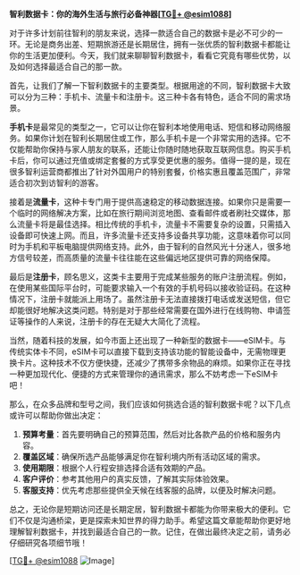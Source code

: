 **智利数据卡：你的海外生活与旅行必备神器[[TG💪+ @esim1088](https://t.me/s/esim1088)]**

对于许多计划前往智利的朋友来说，选择一款适合自己的数据卡是必不可少的一环。无论是商务出差、短期旅游还是长期居住，拥有一张优质的智利数据卡都能让你的生活更加便利。今天，我们就来聊聊智利数据卡，看看它究竟有哪些优势，以及如何选择最适合自己的那一款。

首先，让我们了解一下智利数据卡的主要类型。根据用途的不同，智利数据卡大致可以分为三种：手机卡、流量卡和注册卡。这三种卡各有特色，适合不同的需求场景。

**手机卡**是最常见的类型之一，它可以让你在智利本地使用电话、短信和移动网络服务。如果你计划在智利长期居住或工作，那么手机卡是一个非常实用的选择。它不仅能帮助你保持与家人朋友的联系，还能让你随时随地获取互联网信息。购买手机卡后，你可以通过充值或绑定套餐的方式享受更优惠的服务。值得一提的是，现在很多智利运营商都推出了针对外国用户的特别套餐，价格实惠且覆盖范围广，非常适合初次到访智利的游客。

接着是**流量卡**，这种卡专门用于提供高速稳定的移动数据连接。如果你只是需要一个临时的网络解决方案，比如在旅行期间浏览地图、查看邮件或者刷社交媒体，那么流量卡将是最佳选择。相比传统的手机卡，流量卡不需要复杂的设置，只需插入设备即可快速上网。而且，许多流量卡还支持多设备共享功能，这意味着你可以同时为手机和平板电脑提供网络支持。此外，由于智利的自然风光十分迷人，很多地方信号较差，而高质量的流量卡往往能在这些偏远地区提供可靠的网络保障。

最后是**注册卡**，顾名思义，这类卡主要用于完成某些服务的账户注册流程。例如，在使用某些国际平台时，可能要求输入一个有效的手机号码以接收验证码。在这种情况下，注册卡就能派上用场了。虽然注册卡无法直接拨打电话或发送短信，但它却能很好地解决这类问题。特别是对于那些经常需要在国外进行在线购物、申请签证等操作的人来说，注册卡的存在无疑大大简化了流程。

当然，随着科技的发展，如今市面上还出现了一种新型的数据卡——eSIM卡。与传统实体卡不同，eSIM卡可以直接下载到支持该功能的智能设备中，无需物理更换卡片。这种技术不仅方便快捷，还减少了携带多余物品的麻烦。如果你正在寻找一种更加现代化、便捷的方式来管理你的通讯需求，那么不妨考虑一下eSIM卡吧！

那么，在众多品牌和型号之间，我们应该如何挑选合适的智利数据卡呢？以下几点或许可以帮助你做出决定：

1. **预算考量**：首先要明确自己的预算范围，然后对比各款产品的价格和服务内容。
2. **覆盖区域**：确保所选产品能够满足你在智利境内所有活动区域的需求。
3. **使用期限**：根据个人行程安排选择合适有效期的产品。
4. **客户评价**：参考其他用户的真实反馈，了解其实际体验效果。
5. **客服支持**：优先考虑那些提供全天候在线客服的品牌，以便及时解决问题。

总之，无论你是短期访问还是长期定居，智利数据卡都能为你带来极大的便利。它们不仅是沟通桥梁，更是探索未知世界的得力助手。希望这篇文章能帮助你更好地理解智利数据卡，并找到最适合自己的一款。记住，在做出最终决定之前，请务必仔细研究各项细节哦！

[[TG💪+ @esim1088](https://t.me/s/esim1088) ![Image](https://i.postimg.cc/4NQfJmqS/Snipaste-2025-05-13-00-14-12.png)]